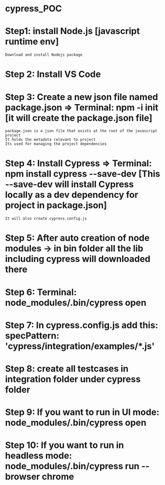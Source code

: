 # cypress_POC

# Step1: install Node.js [javascript runtime env]
    Download and install Nodejs package

# Step 2: Install VS Code 

# Step 3: Create a new json file named package.json => Terminal: npm -i init [it will create the package.json file]
    package.json is a json file that exists at the root of the javascript project
    It holds the metadata relevant to project
    Its used for managing the project dependencies

# Step 4: Install Cypress => Terminal: npm install cypress --save-dev [This --save-dev will install Cypress locally as a dev dependency for project in package.json]
    It will also create cypress.config.js

# Step 5: After auto creation of node modules -> in bin folder all the lib including cypress will downloaded there

# Step 6: Terminal: node_modules/.bin/cypress open

# Step 7: In cypress.config.js add this: specPattern: 'cypress/integration/examples/*.js'

# Step 8: create all testcases in integration folder under cypress folder

# Step 9: If you want to run in UI mode: node_modules/.bin/cypress open

# Step 10: If you want to run in headless mode: node_modules/.bin/cypress run --browser chrome
